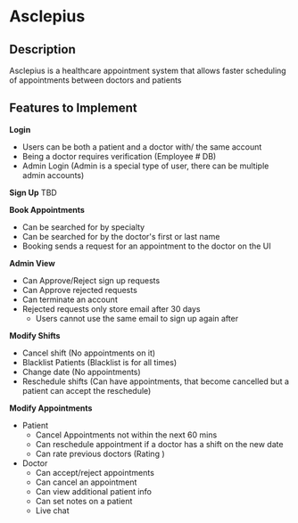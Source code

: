 # Asclepius
## Description

Asclepius is a healthcare appointment system that allows faster scheduling of appointments between doctors and patients

## Features to Implement

**Login**
- Users can be both a patient and a doctor with/ the same account
- Being a doctor requires verification (Employee # DB)
- Admin Login (Admin is a special type of user, there can be multiple admin accounts)

**Sign Up**
TBD

**Book Appointments**
- Can be searched for by specialty
- Can be searched for by the doctor's first or last name
- Booking sends a request for an appointment to the doctor on the UI

**Admin View**
- Can Approve/Reject sign up requests
- Can Approve rejected requests
- Can terminate an account
- Rejected requests only store email after 30 days
    - Users cannot use the same email to sign up again after

**Modify Shifts**
- Cancel shift (No appointments on it)
- Blacklist Patients (Blacklist is for all times)
- Change date (No appointments)
- Reschedule shifts (Can have appointments, that become cancelled but a patient can accept the reschedule)

**Modify Appointments**
- Patient
    - Cancel Appointments not within the next 60 mins
    - Can reschedule appointment if a doctor has a shift on the new date
    - Can rate previous doctors (Rating )
- Doctor
    - Can accept/reject appointments
    - Can cancel an appointment
    - Can view additional patient info
    - Can set notes on a patient
    - Live chat
